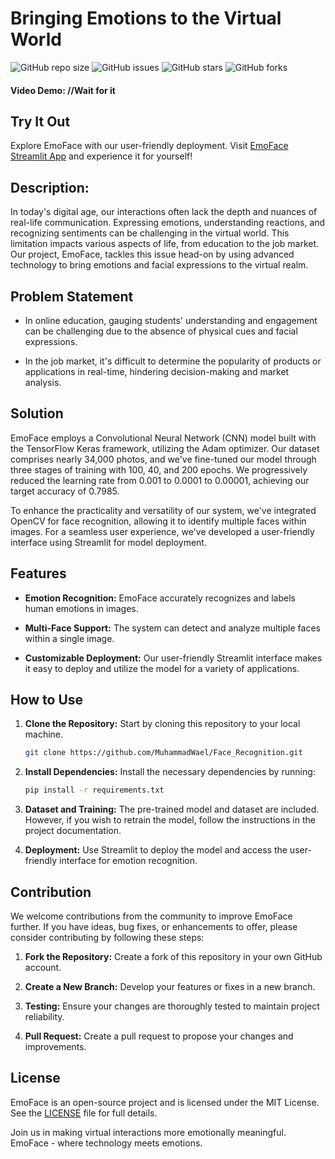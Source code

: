 # Bringing Emotions to the Virtual World

![GitHub repo size](https://img.shields.io/github/repo-size/MuhammadWael/Face_Recognition)
![GitHub issues](https://img.shields.io/github/issues/MuhammadWael/Face_Recognition)
![GitHub stars](https://img.shields.io/github/stars/MuhammadWael/Face_Recognition)
![GitHub forks](https://img.shields.io/github/forks/MuhammadWael/Face_Recognition)
#### Video Demo:  //Wait for it 
## Try It Out
Explore EmoFace with our user-friendly deployment. Visit [EmoFace Streamlit App](https://face-recognition-tf.streamlit.app/) and experience it for yourself!

## Description:
In today's digital age, our interactions often lack the depth and nuances of real-life communication. Expressing emotions, understanding reactions, and recognizing sentiments can be challenging in the virtual world. This limitation impacts various aspects of life, from education to the job market. Our project, EmoFace, tackles this issue head-on by using advanced technology to bring emotions and facial expressions to the virtual realm.

## Problem Statement

- In online education, gauging students' understanding and engagement can be challenging due to the absence of physical cues and facial expressions.

- In the job market, it's difficult to determine the popularity of products or applications in real-time, hindering decision-making and market analysis.

## Solution

EmoFace employs a Convolutional Neural Network (CNN) model built with the TensorFlow Keras framework, utilizing the Adam optimizer. Our dataset comprises nearly 34,000 photos, and we've fine-tuned our model through three stages of training with 100, 40, and 200 epochs. We progressively reduced the learning rate from 0.001 to 0.0001 to 0.00001, achieving our target accuracy of 0.7985.

To enhance the practicality and versatility of our system, we've integrated OpenCV for face recognition, allowing it to identify multiple faces within images. For a seamless user experience, we've developed a user-friendly interface using Streamlit for model deployment.

## Features

- **Emotion Recognition:** EmoFace accurately recognizes and labels human emotions in images.

- **Multi-Face Support:** The system can detect and analyze multiple faces within a single image.

- **Customizable Deployment:** Our user-friendly Streamlit interface makes it easy to deploy and utilize the model for a variety of applications.

## How to Use

1. **Clone the Repository:** Start by cloning this repository to your local machine.
   ```bash
   git clone https://github.com/MuhammadWael/Face_Recognition.git
   ```

2. **Install Dependencies:** Install the necessary dependencies by running:
   ```bash
   pip install -r requirements.txt
   ```

3. **Dataset and Training:** The pre-trained model and dataset are included. However, if you wish to retrain the model, follow the instructions in the project documentation.

4. **Deployment:** Use Streamlit to deploy the model and access the user-friendly interface for emotion recognition.

## Contribution

We welcome contributions from the community to improve EmoFace further. If you have ideas, bug fixes, or enhancements to offer, please consider contributing by following these steps:

1. **Fork the Repository:** Create a fork of this repository in your own GitHub account.

2. **Create a New Branch:** Develop your features or fixes in a new branch.

3. **Testing:** Ensure your changes are thoroughly tested to maintain project reliability.

4. **Pull Request:** Create a pull request to propose your changes and improvements.

## License

EmoFace is an open-source project and is licensed under the MIT License. See the [LICENSE](LICENSE) file for full details.

Join us in making virtual interactions more emotionally meaningful. EmoFace - where technology meets emotions.
